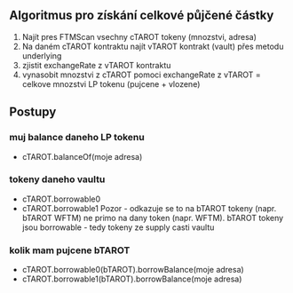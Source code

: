 ## Algoritmus pro získání celkové půjčené částky
1. Najít pres FTMScan vsechny cTAROT tokeny (mnozstvi, adresa)
2. Na daném cTAROT kontraktu najít vTAROT kontrakt (vault) přes metodu underlying
3. zjistit exchangeRate z vTAROT kontraktu
4. vynasobit mnozstvi z cTAROT pomoci exchangeRate z vTAROT = celkove mnozstvi LP tokenu (pujcene + vlozene)

## Postupy
### muj balance daneho LP tokenu
- cTAROT.balanceOf(moje adresa)
### tokeny daneho vaultu
- cTAROT.borrowable0
- cTAROT.borrowable1
Pozor - odkazuje se to na bTAROT tokeny (napr. bTAROT WFTM) ne primo na dany token (napr. WFTM). bTAROT tokeny jsou borrowable - tedy tokeny ze supply casti vaultu
### kolik mam pujcene bTAROT
- cTAROT.borrowable0(bTAROT).borrowBalance(moje adresa)
- cTAROT.borrowable1(bTAROT).borrowBalance(moje adresa)
